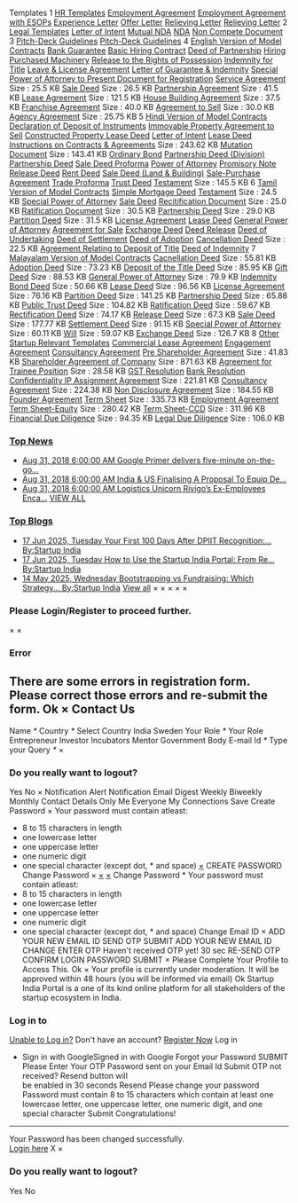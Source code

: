 Templates
1
[HR Templates](#1545031136965)
[Employment Agreement](/content/dam/invest-india/Templates/public/Tools_templates/internal_templates/hr_templates/Employment%20Agreement.docx)
[Employment Agreement with ESOPs](/content/dam/invest-india/Templates/public/Tools_templates/internal_templates/hr_templates/Employment%20Agreement%20w%20ESOP.docx)
[Experience Letter](/content/dam/invest-india/Templates/public/Tools_templates/internal_templates/hr_templates/Experience%20Letter.docx)
[Offer Letter](/content/dam/invest-india/Templates/public/Tools_templates/internal_templates/hr_templates/Offer%20Letter.docx)
[Relieving Letter](/content/dam/invest-india/Templates/public/Tools_templates/internal_templates/hr_templates/Relieving%20Letter.docx)
[Relieving Letter](/content/dam/invest-india/Templates/public/Tools_templates/internal_templates/hr_templates/Relieving%20Letter.docx)
2
[Legal Templates](#1545031914864)
[Letter of Intent](/content/dam/invest-india/Templates/public/Tools_templates/internal_templates/legal_templates/Letter%20of%20Intent.docx)
[Mutual NDA](/content/dam/invest-india/Templates/public/Tools_templates/internal_templates/legal_templates/Mutual%20NDA.docx)
[NDA](/content/dam/invest-india/Templates/public/Tools_templates/internal_templates/legal_templates/Non%20Disclosure%20Agreement.docx)
[Non Compete Document](/content/dam/invest-india/Templates/public/Tools_templates/internal_templates/legal_templates/Non%20-%20Compete.doc)
3
[Pitch-Deck Guidelines](#1545038048115)
[Pitch-Deck Guidelines](/content/dam/invest-india/Templates/public/Tools_templates/internal_templates/pitch_guidelines/Pitch%20deck%20Guidelines.pdf)
4
[English Version of Model Contracts](#1545038145092)
[Bank Guarantee](/content/dam/invest-india/Templates/public/Tools_templates/internal_templates/in_english/Bank%20Guarantee.pdf)
[Basic Hiring Contract](/content/dam/invest-india/Templates/public/Tools_templates/internal_templates/in_english/Basic%20Hiring%20Contract.pdf)
[Deed of Partnership](/content/dam/invest-india/Templates/public/Tools_templates/internal_templates/in_english/Deed%20of%20Partnership.pdf)
[Hiring Purchased Machinery](/content/dam/invest-india/Templates/public/Tools_templates/internal_templates/in_english/Hire%20Purchase%20Machinery.pdf)
[Release to the Rights of Possession](/content/dam/invest-india/Templates/public/Tools_templates/internal_templates/in_english/Release%20to%20the%20Rights%20of%20Possession.pdf)
[Indemnity for Title](/content/dam/invest-india/Templates/public/Tools_templates/internal_templates/in_english/Indemnity%20for%20title.pdf)
[Leave & License Agreement](/content/dam/invest-india/Templates/public/Tools_templates/internal_templates/in_english/Leave%20and%20License%20Agreement.pdf)
[Letter of Guarantee & Indemnity](/content/dam/invest-india/Templates/public/Tools_templates/internal_templates/in_english/Letter%20of%20Guarantee%20and%20Indemnity.pdf)
[Special Power of Attorney to Present Document for Registration](/content/dam/invest-india/Templates/public/Tools_templates/internal_templates/in_english/Special%20Power%20of%20Attorney%20to%20Present%20Document%20for%20Registration.pdf)
[Service Agreement](/content/dam/invest-india/Templates/public/Tools_templates/internal_templates/in_english/more_contracts/Model-Service-Agreement.docx)
Size
: 25.5 KB
[Sale Deed](/content/dam/invest-india/Templates/public/Tools_templates/internal_templates/in_english/more_contracts/Model-Sale-Deed.docx)
Size
: 26.5 KB
[Partnership Agreement](/content/dam/invest-india/Templates/public/Tools_templates/internal_templates/in_english/more_contracts/Model-Partnership-Agreement.docx)
Size
: 41.5 KB
[Lease Agreement](/content/dam/invest-india/Templates/public/Tools_templates/internal_templates/in_english/more_contracts/Model-Lease-Agreement.docx)
Size
: 121.5 KB
[House Building Agreement](/content/dam/invest-india/Templates/public/Tools_templates/internal_templates/in_english/more_contracts/Model-House-Building-Agreement.docx)
Size
: 37.5 KB
[Franchise Agreement](/content/dam/invest-india/Templates/public/Tools_templates/internal_templates/in_english/more_contracts/model_franchise_agreement.docx)
Size
: 40.0 KB
[Agreement to Sell](/content/dam/invest-india/Templates/public/Tools_templates/internal_templates/in_english/more_contracts/Model-Agreemnt-to-sell.docx)
Size
: 30.0 KB
[Agency Agreement](/content/dam/invest-india/Templates/public/Tools_templates/internal_templates/in_english/more_contracts/Model-Agency-Agreement.docx)
Size
: 25.75 KB
5
[Hindi Version of Model Contracts](#1545038695283)
[Declaration of Deposit of Instruments](/content/dam/invest-india/Templates/public/Tools_templates/internal_templates/in_hindi/Declaration%20of%20deposit%20of%20instruments.pdf)
[Immovable Property Agreement to Sell](/content/dam/invest-india/Templates/public/Tools_templates/internal_templates/in_hindi/Immovable%20property%20agreement%20to%20sell.pdf)
[Constructed Property Lease Deed](/content/dam/invest-india/Templates/public/Tools_templates/internal_templates/in_hindi/Constructed%20property%20lease%20deed.pdf)
[Letter of Intent](/content/dam/invest-india/Templates/public/Tools_templates/internal_templates/in_hindi/Letter%20of%20Intent.pdf)
[Lease Deed](/content/dam/invest-india/Templates/public/Tools_templates/internal_templates/in_hindi/Lease%20deed.pdf)
[Instructions on Contracts & Agreements](/content/dam/invest-india/Templates/public/Tools_templates/internal_templates/in_hindi/Instructions_on_contracts_and_agreement.pdf)
Size
: 243.62 KB
[Mutation Document](/content/dam/invest-india/Templates/public/Tools_templates/internal_templates/in_hindi/Mutation.pdf)
Size
: 143.41 KB
[Ordinary Bond](/content/dam/invest-india/Templates/public/Tools_templates/internal_templates/in_hindi/Ordinary%20bond.pdf)
[Partnership Deed (Division)](/content/dam/invest-india/Templates/public/Tools_templates/internal_templates/in_hindi/Partnership%20deed%20(Division).pdf)
[Partnership Deed](/content/dam/invest-india/Templates/public/Tools_templates/internal_templates/in_hindi/Partnership%20deed.pdf)
[Sale Deed Proforma](/content/dam/invest-india/Templates/public/Tools_templates/internal_templates/in_hindi/Sale%20deed%20proforma.pdf)
[Power of Attorney](/content/dam/invest-india/Templates/public/Tools_templates/internal_templates/in_hindi/Power%20of%20atttorney.pdf)
[Promisory Note](/content/dam/invest-india/Templates/public/Tools_templates/internal_templates/in_hindi/Promisorry%20note.pdf)
[Release Deed](/content/dam/invest-india/Templates/public/Tools_templates/internal_templates/in_hindi/Release%20deed.pdf)
[Rent Deed](/content/dam/invest-india/Templates/public/Tools_templates/internal_templates/in_hindi/Rent%20Deed.pdf)
[Sale Deed (Land & Building)](/content/dam/invest-india/Templates/public/Tools_templates/internal_templates/in_hindi/Sale%20deed%20(Land%20and%20building).pdf)
[Sale-Purchase Agreement](/content/dam/invest-india/Templates/public/Tools_templates/internal_templates/in_hindi/Sale_Purchase%20agreement.pdf)
[Trade Proforma](/content/dam/invest-india/Templates/public/Tools_templates/internal_templates/in_hindi/Trade%20proforma.pdf)
[Trust Deed](/content/dam/invest-india/Templates/public/Tools_templates/internal_templates/in_hindi/Trust%20deed.pdf)
[Testament](/content/dam/invest-india/Templates/public/Tools_templates/internal_templates/in_hindi/Will.pdf)
Size
: 145.5 KB
6
[Tamil Version of Model Contracts](#1545040324239)
[Simple Mortgage Deed](/content/dam/invest-india/Templates/public/Tools_templates/internal_templates/in_tamil/Simple%20Mortgage%20Deed_Tamil.doc)
[Testament](/content/dam/invest-india/Templates/public/Tools_templates/internal_templates/in_tamil/Will_Tamil.doc)
Size
: 24.5 KB
[Special Power of Attorney](/content/dam/invest-india/Templates/public/Tools_templates/internal_templates/in_tamil/SPECIAL%20POWER%20OF%20ATTORNEY_TAMIL.doc)
[Sale Deed](/content/dam/invest-india/Templates/public/Tools_templates/internal_templates/in_tamil/Sale%20Deed_Tamil.doc)
[Recitification Document](/content/dam/invest-india/Templates/public/Tools_templates/internal_templates/in_tamil/RECTIFICATION_TAMIL.doc)
Size
: 25.0 KB
[Ratification Document](/content/dam/invest-india/Templates/public/Tools_templates/internal_templates/in_tamil/RATIFICATION_TAMIL.doc)
Size
: 30.5 KB
[Partnership Deed](/content/dam/invest-india/Templates/public/Tools_templates/internal_templates/in_tamil/Partnership_Tamil.doc)
Size
: 29.0 KB
[Partition Deed](/content/dam/invest-india/Templates/public/Tools_templates/internal_templates/in_tamil/PARTITION_TAMIL.doc)
Size
: 31.5 KB
[License Agreement](/content/dam/invest-india/Templates/public/Tools_templates/internal_templates/in_tamil/LICENCE%20AGREEMENT_TAMIL.doc)
[Lease Deed](/content/dam/invest-india/Templates/public/Tools_templates/internal_templates/in_tamil/LEASE%20DEED_TAMIL.doc)
[General Power of Attorney](/content/dam/invest-india/Templates/public/Tools_templates/internal_templates/in_tamil/General%20Power%20of%20Attorney_Tamil.doc)
[Agreement for Sale](/content/dam/invest-india/Templates/public/Tools_templates/internal_templates/in_tamil/Agreement%20For%20Sale_Tamil%20(1).doc)
[Exchange Deed](/content/dam/invest-india/Templates/public/Tools_templates/internal_templates/in_tamil/EXCHANGE%20DEED_TAMIL.doc)
[Deed Release](/content/dam/invest-india/Templates/public/Tools_templates/internal_templates/in_tamil/Deed%20Release_Tamil.doc)
[Deed of Undertaking](/content/dam/invest-india/Templates/public/Tools_templates/internal_templates/in_tamil/deed%20of%20Undertaking_Tamil.doc)
[Deed of Settlement](/content/dam/invest-india/Templates/public/Tools_templates/internal_templates/in_tamil/Deed%20of%20Settlement_Tamil.doc)
[Deed of Adoption](/content/dam/invest-india/Templates/public/Tools_templates/internal_templates/in_tamil/Deed%20Of%20Adoption_Tamil.doc)
[Cancellation Deed](/content/dam/invest-india/Templates/public/Tools_templates/internal_templates/in_tamil/cancellation_Tamil.doc)
Size
: 22.5 KB
[Agreement Relating to Deposit of Title](/content/dam/invest-india/Templates/public/Tools_templates/internal_templates/in_tamil/AGREEMENT%20RELATING%20TO%20DEPOSIT%20OF%20TITLE%20DEEDS_TAMIL.Doc)
[Deed of Indemnity](/content/dam/invest-india/Templates/public/Tools_templates/internal_templates/in_tamil/DEED%20OF%20INDEMNITY_TAMIL.doc)
7
[Malayalam Version of Model Contracts](#1546413741971)
[Cacnellation Deed](/content/dam/invest-india/Templates/public/Tools_templates/internal_templates/in_malayalam/Cancellation_Deed_Mal.pdf)
Size
: 55.81 KB
[Adoption Deed](/content/dam/invest-india/Templates/public/Tools_templates/internal_templates/in_malayalam/Adoption_Deed_Mal.pdf)
Size
: 73.23 KB
[Deposit of the Title Deed](/content/dam/invest-india/Templates/public/Tools_templates/internal_templates/in_malayalam/Deposit_of_Title_Deed_Mal.pdf)
Size
: 85.95 KB
[Gift Deed](/content/dam/invest-india/Templates/public/Tools_templates/internal_templates/in_malayalam/Gift_Deed_Mal.pdf)
Size
: 88.53 KB
[General Power of Attorney](/content/dam/invest-india/Templates/public/Tools_templates/internal_templates/in_malayalam/General_Power_of_Attorney_Mal.pdf)
Size
: 79.9 KB
[Indemnity Bond Deed](/content/dam/invest-india/Templates/public/Tools_templates/internal_templates/in_malayalam/Indeminity_Bond_Deed_Mal.pdf)
Size
: 50.66 KB
[Lease Deed](/content/dam/invest-india/Templates/public/Tools_templates/internal_templates/in_malayalam/Lease_Deed_Mal.pdf)
Size
: 96.56 KB
[License Agreement](/content/dam/invest-india/Templates/public/Tools_templates/internal_templates/in_malayalam/Licence_Agreement_Mal.pdf)
Size
: 76.16 KB
[Partition Deed](/content/dam/invest-india/Templates/public/Tools_templates/internal_templates/in_malayalam/Partition_Deed_Mal.pdf)
Size
: 141.25 KB
[Partnership Deed](/content/dam/invest-india/Templates/public/Tools_templates/internal_templates/in_malayalam/Partnership_Deed_Mal.pdf)
Size
: 65.88 KB
[Public Trust Deed](/content/dam/invest-india/Templates/public/Tools_templates/internal_templates/in_malayalam/Public_Trust_Deed_Mal.pdf)
Size
: 104.82 KB
[Ratification Deed](/content/dam/invest-india/Templates/public/Tools_templates/internal_templates/in_malayalam/Ratification_Deed_Mal.pdf)
Size
: 59.67 KB
[Rectification Deed](/content/dam/invest-india/Templates/public/Tools_templates/internal_templates/in_malayalam/Rectification_Deed_Mal.pdf)
Size
: 74.17 KB
[Release Deed](/content/dam/invest-india/Templates/public/Tools_templates/internal_templates/in_malayalam/Release_Deed_Mal.pdf)
Size
: 67.3 KB
[Sale Deed](/content/dam/invest-india/Templates/public/Tools_templates/internal_templates/in_malayalam/Sale_Deed_Mal.pdf)
Size
: 177.77 KB
[Settlement Deed](/content/dam/invest-india/Templates/public/Tools_templates/internal_templates/in_malayalam/Settlement_Deed_Mal.pdf)
Size
: 91.15 KB
[Special Power of Attorney](/content/dam/invest-india/Templates/public/Tools_templates/internal_templates/in_malayalam/Special_Power_of_Attorney_Mal.pdf)
Size
: 60.11 KB
[Will](/content/dam/invest-india/Templates/public/Tools_templates/internal_templates/in_malayalam/Will_Mal.pdf)
Size
: 59.07 KB
[Exchange Deed](/content/dam/invest-india/Templates/public/Tools_templates/internal_templates/in_malayalam/Exchange_Deed_Mal.pdf)
Size
: 126.7 KB
8
[Other Startup Relevant Templates](#1545128789049)
[Commercial Lease Agreement](/content/dam/invest-india/Templates/public/Tools_templates/internal_templates/Commercial%20Lease%20Agreement.docx)
[Engagement Agreement](/content/dam/invest-india/Templates/public/Tools_templates/internal_templates/ENGAGEMENT%20AGREEMENT.pdf)
[Consultancy Agreement](/content/dam/invest-india/Templates/public/Tools_templates/internal_templates/Consultancy%20Agreement.docx)
[Pre Shareholder Agreement](/content/dam/invest-india/Templates/public/Tools_templates/internal_templates/pre-sha-agreement.pdf)
Size
: 41.83 KB
[Shareholder Agreement of Company](/content/dam/invest-india/Templates/public/Tools_templates/internal_templates/startup_founders_sha_sample.pdf)
Size
: 871.63 KB
[Agreement for Trainee Position](/content/dam/invest-india/Templates/public/Tools_templates/internal_templates/startup_trainee_agreement_sample.pdf)
Size
: 28.58 KB
[GST Resolution](/content/dam/invest-india/Templates/public/Tools_templates/internal_templates/GST%20Resolution.doc)
[Bank Resolution](/content/dam/invest-india/Templates/public/Tools_templates/internal_templates/bank%20resolution.doc)
[Confidentiality IP Assignment Agreement](/content/dam/invest-india/Templates/public/Tools_templates/internal_templates/Lets_Venture/CONFIDENTIALITY_IP_ASSIGNMENT_AGREEMENT.pdf)
Size
: 221.81 KB
[Consultancy Agreement](/content/dam/invest-india/Templates/public/Tools_templates/internal_templates/Lets_Venture/CONSULTANCY_AGREEMENT.pdf)
Size
: 224.38 KB
[Non Disclosure Agreement](/content/dam/invest-india/Templates/public/Tools_templates/internal_templates/Lets_Venture/NON_DISCLOSURE_AGREEMENT.pdf)
Size
: 184.55 KB
[Founder Agreement](/content/dam/invest-india/Templates/public/Tools_templates/internal_templates/Lets_Venture/FOUNDER_AGREEMENT%20(1).pdf)
[Term Sheet](/content/dam/invest-india/Templates/public/Tools_templates/internal_templates/Lets_Venture/TERM_SHEET_CCPS.pdf)
Size
: 335.73 KB
[Employment Agreement](/content/dam/invest-india/Templates/public/Tools_templates/internal_templates/Lets_Venture/EMPLOYMENT_AGREEMENT%20(3).pdf)
[Term Sheet-Equity](/content/dam/invest-india/Templates/public/Tools_templates/internal_templates/Lets_Venture/TERM_SHEET_EQUITY.pdf)
Size
: 280.42 KB
[Term Sheet-CCD](/content/dam/invest-india/Templates/public/Tools_templates/internal_templates/Lets_Venture/TERM_SHEET_CCD.pdf)
Size
: 311.96 KB
[Financial Due Diligence](/content/dam/invest-india/Templates/public/Tools_templates/internal_templates/Lets_Venture/FDD_Checklist.pdf)
Size
: 94.35 KB
[Legal Due Diligence](/content/dam/invest-india/Templates/public/Tools_templates/internal_templates/Lets_Venture/LDD_Checklist.pdf)
Size
: 106.0 KB
### [Top News](/content/sih/en/newsfeed.html)
* [Aug 31, 2018 6:00:00 AM
  Google Primer delivers five-minute on-the-go...](https://yourstory.com/2018/08/app-fridays-google-primer-delivers-five-minute-go-lessons-digital-marketing-ideal-startups/ "Google Primer delivers five-minute on-the-go lessons on digital marketing, and is ideal for startups")
* [Aug 31, 2018 6:00:00 AM
  India & US Finalising A Proposal To Equip De...](https://inc42.com/buzz/india-us-finalising-a-proposal-to-equip-defence-teams-with-latest-technologies/ "India & US Finalising A Proposal To Equip Defence Teams With Latest Technologies")
* [Aug 31, 2018 6:00:00 AM
  Logistics Unicorn Rivigo’s Ex-Employees Enca...](https://inc42.com/buzz/logistics-unicorn-rivigos-ex-employees-encash-10-mn-from-esops/ "Logistics Unicorn Rivigo’s Ex-Employees Encash $10 Mn From Esops")
[VIEW ALL](/content/sih/en/newsfeed.html)
### [Top Blogs](#)
* [17 Jun 2025, Tuesday
  Your First 100 Days After DPIIT Recognition:...
  By:Startup India](/content/sih/en/bloglist/blogs/your-firs-100-days-after-DPIIT-recognition.html "Your First 100 Days After DPIIT Recognition: What to Do Next?")
* [17 Jun 2025, Tuesday
  How to Use the Startup India Portal: From Re...
  By:Startup India](/content/sih/en/bloglist/blogs/how-to-use-the-startup-india-portal-from-registration-to-growth.html "How to Use the Startup India Portal: From Registration to Growth")
* [14 May 2025, Wednesday
  Bootstrapping vs Fundraising: Which Strategy...
  By:Startup India](/content/sih/en/bloglist/blogs/Bootstrapping-vs-Fundraising.html "Bootstrapping vs Fundraising: Which Strategy Works Best for Your Startup?")
[View all](/content/sih/en/bloglist)
×
×
×
×
×
### Please Login/Register to proceed further.
×
×
### Error
There are some errors in registration form. Please correct those errors and re-submit the form.
Ok
×
Contact Us
----------
Name
*\**
Country
*\**
Select Country
India
Sweden
Your Role
*\**
Your Role
Entrepreneur
Investor
Incubators
Mentor
Government Body
E-mail Id
*\**
Type your Query
*\**
×
### Do you really want to logout?
Yes
No
×
Notification Alert
Notification
Email Digest
Weekly
Biweekly
Monthly
Contact Details
Only Me
Everyone
My Connections
Save
Create Password
×
Your password must contain atleast:
* 8 to 15 characters in length
* one lowercase letter
* one uppercase letter
* one numeric digit
* one special character (except dot, \* and space)
[×](#)
CREATE PASSWORD
Change Password
×
[×](#)
[×](#)
Change Password
\* Your password must contain atleast:
* 8 to 15 characters in length
* one lowercase letter
* one uppercase letter
* one numeric digit
* one special character (except dot, \* and space)
Change Email ID
×
ADD YOUR NEW EMAIL ID
SEND OTP
SUBMIT
ADD YOUR NEW EMAIL ID
CHANGE
ENTER OTP
Haven't received OTP yet! 30 sec
RE-SEND OTP
CONFIRM LOGIN PASSWORD
SUBMIT
×
Please Complete Your Profile to
Access This.
Ok
×
Your profile is currently under moderation. It will be approved within 48 hours (you will be informed via email)
Ok
Startup India Portal is a one of its kind online platform for all stakeholders of the startup ecosystem in India.
### Log in to
[Unable to Log in?](#)
Don't have an account?  [Register Now](https://www.startupindia.gov.in/bhaskar/register)
Log in
* Sign in with GoogleSigned in with Google
Forgot your Password
SUBMIT
Please Enter Your OTP Password sent on your Email Id
Submit
OTP not received? Resend button will   
 be
enabled in
30
seconds
Resend
Please change your password
Password must contain 8 to 15 characters which contain at
least one lowercase letter, one uppercase letter, one numeric digit, and one
special character
Submit
Congratulations!
----------------
Your Password has been changed successfully.   
[Login here](#)
X
×
### Do you really want to logout?
Yes
No